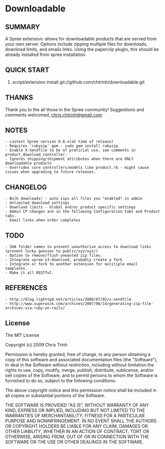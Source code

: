 # Downloadable

## SUMMARY
A Spree extension: allows for downloadable products that are served from your own server. 
Options include zipping multiple files for downloads, download limits, and emails links. 
Using the paperclip plugin, this should be already installed from spree installation. 

## QUICK START
1. script/extension install git://github.com/chtrinh/downloadable.git

## THANKS
Thank you to the all those in the Spree community! 
Suggestions and comments welcomed, chris.chtrinh@gmail.com

## NOTES
	- Lastest Spree version 0.8.x(at time of release)
	- Requires 'rubyzip' gem - sudo gem install rubyzip
	- Enable X-Sendfile to be of praticial use, see comments in product_download_controller.
	- Ignores shipping/shipment attributes when there are ONLY downloadable products
	- Overrides core controllers/models like product.rb - might cause issues when upgrading to future releases.
	
## CHANGELOG
	- Bulk downloads! - auto zips all files you "enabled" in admin
	- Unlimited download settings
	- Download limits - Global and/or product specific settings
	- Admin CP changes are in the following Configuration tabs and Product tabs. 
	- Email links when order completes 

## TODO
	- SHA folder names to prevent unauthorize access to download links (prevent lucky guesses to public/xyz/xyz/)
	- Option to remove/flush unwanted zip files. 
	- Integrate spree-s3-download, probably create a fork
	- Integrate or fork to another extension for mulitiple email templates. 
	- Make it all RESTful. 
	
## REFERENCES
	- http://blog.lighttpd.net/articles/2006/07/02/x-sendfile
	- http://www.superwick.com/archives/2007/06/14/generating-zip-file-archives-via-ruby-on-rails/

## License

The MIT License

Copyright (c) 2009 Chris Trinh

Permission is hereby granted, free of charge, to any person obtaining a copy
of this software and associated documentation files (the "Software"), to deal
in the Software without restriction, including without limitation the rights
to use, copy, modify, merge, publish, distribute, sublicense, and/or sell
copies of the Software, and to permit persons to whom the Software is
furnished to do so, subject to the following conditions:

The above copyright notice and this permission notice shall be included in
all copies or substantial portions of the Software.

THE SOFTWARE IS PROVIDED "AS IS", WITHOUT WARRANTY OF ANY KIND, EXPRESS OR
IMPLIED, INCLUDING BUT NOT LIMITED TO THE WARRANTIES OF MERCHANTABILITY,
FITNESS FOR A PARTICULAR PURPOSE AND NONINFRINGEMENT. IN NO EVENT SHALL THE
AUTHORS OR COPYRIGHT HOLDERS BE LIABLE FOR ANY CLAIM, DAMAGES OR OTHER
LIABILITY, WHETHER IN AN ACTION OF CONTRACT, TORT OR OTHERWISE, ARISING FROM,
OUT OF OR IN CONNECTION WITH THE SOFTWARE OR THE USE OR OTHER DEALINGS IN
THE SOFTWARE.